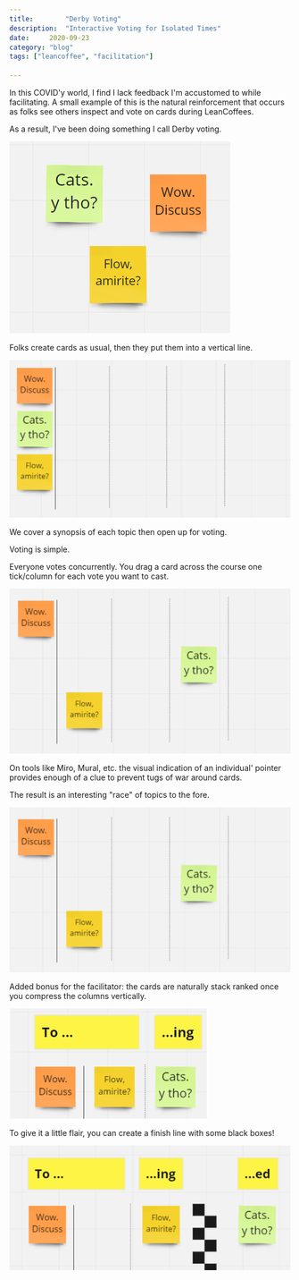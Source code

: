 ```yaml
---
title:        "Derby Voting"
description:  "Interactive Voting for Isolated Times"
date:     2020-09-23
category: "blog"
tags: ["leancoffee", "facilitation"]

---
```


In this COVID'y world, I find I lack feedback I'm accustomed to while facilitating.
A small example of this is the natural reinforcement that occurs as folks see others inspect and vote on cards during LeanCoffees.

As a result, I've been doing something I call Derby voting.

![A smattering of cards](/images/derby-cards.png)

Folks create cards as usual, then they put them into a vertical line.

![Cards in a vertical line](/images/derby-ready.png)

We cover a synopsis of each topic then open up for voting.

Voting is simple.

Everyone votes concurrently.
You drag a card across the course one tick/column for each vote you want to cast.

![Cards being advanced horizontally](/images/derby-vote.png)

On tools like Miro, Mural, etc. the visual indication of an individual' pointer provides enough of a clue to prevent tugs of war around cards.

The result is an interesting "race" of topics to the fore.

![Cards arranged in order of most votes to least; right to left, top to bottom](/images/derby-vote.png)

Added bonus for the facilitator: the cards are naturally stack ranked once you compress the columns vertically.

![Arrangement compressed](/images/derby-stack.png)

To give it a little flair, you can create a finish line with some black boxes!

![Card across checkered finishing line](/images/derby-finish.png)